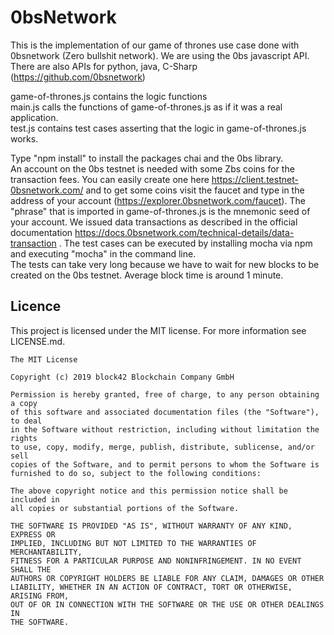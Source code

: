# 0bsNetwork

This is the implementation of our game of thrones use case done with 0bsnetwork (Zero bullshit network).
We are using the 0bs javascript API. There are also APIs for python, java, C-Sharp (https://github.com/0bsnetwork)

game-of-thrones.js contains the logic functions  
main.js calls the functions of game-of-thrones.js as if it was a real application.  
test.js contains test cases asserting that the logic in game-of-thrones.js works.  

Type "npm install" to install the packages chai and the 0bs library.  
An account on the 0bs testnet is needed with some Zbs coins for the transaction fees. You can easily create one here https://client.testnet-0bsnetwork.com/
and to get some coins visit the faucet and type in the address of your account (https://explorer.0bsnetwork.com/faucet).
The "phrase" that is imported in game-of-thrones.js is the mnemonic seed of your account.
We issued data transactions as described in the official documentation https://docs.0bsnetwork.com/technical-details/data-transaction .
The test cases can be executed by installing mocha via npm and executing "mocha" in the command line.  
The tests can take very long because we have to wait for new blocks to be created on the 0bs testnet. Average block time is around 1 minute.

## Licence

This project is licensed under the MIT license. For more information see LICENSE.md.

```
The MIT License

Copyright (c) 2019 block42 Blockchain Company GmbH

Permission is hereby granted, free of charge, to any person obtaining a copy
of this software and associated documentation files (the "Software"), to deal
in the Software without restriction, including without limitation the rights
to use, copy, modify, merge, publish, distribute, sublicense, and/or sell
copies of the Software, and to permit persons to whom the Software is
furnished to do so, subject to the following conditions:

The above copyright notice and this permission notice shall be included in
all copies or substantial portions of the Software.

THE SOFTWARE IS PROVIDED "AS IS", WITHOUT WARRANTY OF ANY KIND, EXPRESS OR
IMPLIED, INCLUDING BUT NOT LIMITED TO THE WARRANTIES OF MERCHANTABILITY,
FITNESS FOR A PARTICULAR PURPOSE AND NONINFRINGEMENT. IN NO EVENT SHALL THE
AUTHORS OR COPYRIGHT HOLDERS BE LIABLE FOR ANY CLAIM, DAMAGES OR OTHER
LIABILITY, WHETHER IN AN ACTION OF CONTRACT, TORT OR OTHERWISE, ARISING FROM,
OUT OF OR IN CONNECTION WITH THE SOFTWARE OR THE USE OR OTHER DEALINGS IN
THE SOFTWARE.
```
